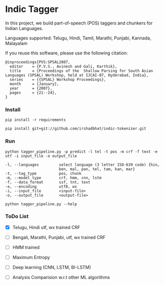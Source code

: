 # Indic Tagger

In this project, we build part-of-speech (POS) taggers and chunkers for Indian Languages.

Languages supported: Telugu, Hindi, Tamil, Marathi, Punjabi, Kannada, Malayalam

If you reuse this software, please use the following citation:

```
@inproceedings{PVS:SPSAL2007,
  editor    = {P.V.S., Avinesh and Gali, Karthik},
  title     = {Proceedings of the  Shallow Parsing for South Asian Languages (SPSAL) Workshop, held at IJCAI-07, Hyderabad, India},
  series    = {{SPSAL} Workshop Proceedings},
  month     = {January},
  year      = {2007},
  pages     = {21--24},
}
```

### Install

	pip install -r requirements

	pip install git+git://github.com/irshadbhat/indic-tokenizer.git


### Run

	python tagger_pipeline.py -p predict -l tel -t pos -m crf -f text -e utf -i input_file -o output_file
	
    -l, --languages         select language (3 letter ISO-639 code) {hin,
                            ben, mal, pan, tel, tam, kan, mar}
    -t, --tag_type      	pos, chunk
    -m, --model_type    	crf, hmm, cnn, lstm
    -f, --data_format   	ssf, tnt, text
    -e, --encoding      	utf8, wx
    -i, --input_file        <input-file>
    -o, --output_file       <output-file>
	
	python tagger_pipeline.py --help 


### ToDo List

- [x] Telugu, Hindi utf, wx trained CRF
- [ ] Bengali, Marathi, Punjabi,  utf, wx trained CRF
- [ ] HMM trained  
- [ ] Maximum Entropy
- [ ] Deep learning (CNN, LSTM, BI-LSTM)
- [ ] Analysis Comparision w.r.t other ML algorithms



